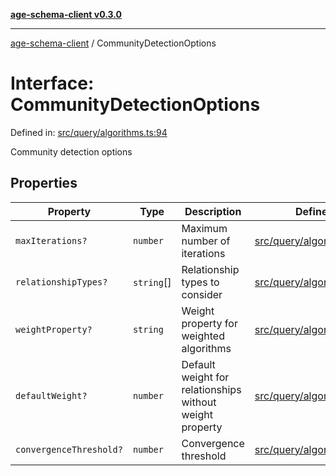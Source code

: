 [**age-schema-client v0.3.0**](../index.md)

***

[age-schema-client](/ageSchemaClient/api-generated/index.md) / CommunityDetectionOptions

# Interface: CommunityDetectionOptions

Defined in: [src/query/algorithms.ts:94](https://github.com/standardbeagle/ageSchemaClient/blob/main/src/query/algorithms.ts#L94)

Community detection options

## Properties

| Property | Type | Description | Defined in |
| ------ | ------ | ------ | ------ |
| <a id="maxiterations"></a> `maxIterations?` | `number` | Maximum number of iterations | [src/query/algorithms.ts:98](https://github.com/standardbeagle/ageSchemaClient/blob/main/src/query/algorithms.ts#L98) |
| <a id="relationshiptypes"></a> `relationshipTypes?` | `string`[] | Relationship types to consider | [src/query/algorithms.ts:103](https://github.com/standardbeagle/ageSchemaClient/blob/main/src/query/algorithms.ts#L103) |
| <a id="weightproperty"></a> `weightProperty?` | `string` | Weight property for weighted algorithms | [src/query/algorithms.ts:108](https://github.com/standardbeagle/ageSchemaClient/blob/main/src/query/algorithms.ts#L108) |
| <a id="defaultweight"></a> `defaultWeight?` | `number` | Default weight for relationships without weight property | [src/query/algorithms.ts:113](https://github.com/standardbeagle/ageSchemaClient/blob/main/src/query/algorithms.ts#L113) |
| <a id="convergencethreshold"></a> `convergenceThreshold?` | `number` | Convergence threshold | [src/query/algorithms.ts:118](https://github.com/standardbeagle/ageSchemaClient/blob/main/src/query/algorithms.ts#L118) |
